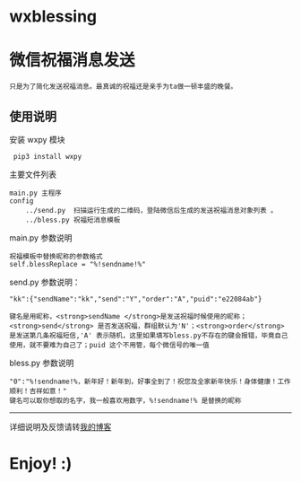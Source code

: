 # wxblessing 

微信祝福消息发送
====

    只是为了简化发送祝福消息。最真诚的祝福还是亲手为ta做一顿丰盛的晚餐。

使用说明
---

安装 wxpy 模块
<pre><code> pip3 install wxpy
</code></pre>

主要文件列表

    main.py 主程序
    config
        ../send.py  扫描运行生成的二维码，登陆微信后生成的发送祝福消息对象列表 。
        ../bless.py 祝福短消息模板

    
main.py 参数说明

    祝福模板中替换昵称的参数格式
    self.blessReplace = "%!sendname!%"
    
send.py 参数说明：

    "kk":{"sendName":"kk","send":"Y","order":"A","puid":"e22084ab"}

    键名是用昵称，<strong>sendName </strong>是发送祝福时候使用的昵称；<strong>send</strong> 是否发送祝福，群组默认为'N'；<strong>order</strong> 是发送第几条祝福短信,'A' 表示随机，这里如果填写bless.py不存在的键会报错，毕竟自己使用，就不要难为自己了；puid 这个不用管，每个微信号的唯一值

bless.py 参数说明

    "0":"%!sendname!%，新年好！新年到，好事全到了！祝您及全家新年快乐！身体健康！工作顺利！吉祥如意！"
    键名可以取你想取的名字，我一般喜欢用数字，%!sendname!% 是替换的昵称

---


详细说明及反馈请转[我的博客](http://blog.c1ker.top)




# Enjoy! :)



